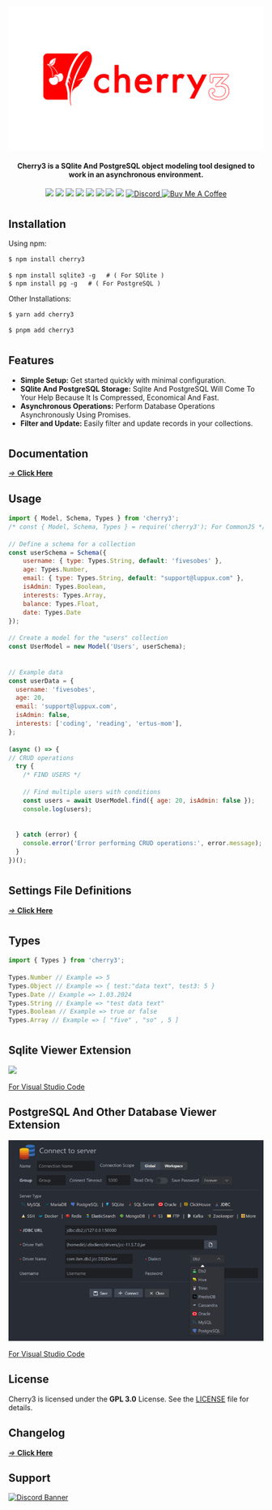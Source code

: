 <br/>
<img src="./assets/package-logo.png">
<h4 align="center">Cherry3 is a SQlite And PostgreSQL object modeling tool designed to work in an asynchronous environment.</h6>
<p align="center">
<img src="https://img.shields.io/npm/v/cherry3?style=for-the-badge&logo=npm&logoColor=red">
<img src="https://img.shields.io/github/repo-size/Bes-js/cherry3?style=for-the-badge&logo=github&logoColor=white"> 
<img src="https://img.shields.io/npm/l/cherry3?style=for-the-badge">
<img src="https://img.shields.io/npm/unpacked-size/cherry3?style=for-the-badge"> 
<img src="https://img.shields.io/npm/dt/cherry3?style=for-the-badge&logoColor=blue"> 
<img src="https://img.shields.io/github/package-json/dependency-version/Bes-js/cherry3/sequelize?style=for-the-badge">
<img src="https://img.shields.io/npm/v/sqlite3?style=for-the-badge&logo=sqlite&logoColor=blue&label=SQlite3">
<img src="https://img.shields.io/npm/v/pg?style=for-the-badge&logo=postgresql&logoColor=white&label=PostgreSQL">
<a href="https://discord.gg/luppux" target="_blank"> 
<img alt="Discord" src="https://img.shields.io/badge/Support-Click%20here-7289d9?style=for-the-badge&logo=discord"> 
</a>
<a href="https://www.buymeacoffee.com/beykant" target="_blank">
<img src="https://cdn.buymeacoffee.com/buttons/v2/default-yellow.png" width="120px" height="30px" alt="Buy Me A Coffee">
</a>
</p>

#
## Installation

Using npm:
```shell
$ npm install cherry3

$ npm install sqlite3 -g   # ( For SQlite )
$ npm install pg -g   # ( For PostgreSQL )
```

Other Installations:

```bash
$ yarn add cherry3
```

```bash
$ pnpm add cherry3
```

#
## Features

* **Simple Setup:** Get started quickly with minimal configuration.
* **SQlite And PostgreSQL Storage:** Sqlite And PostgreSQL Will Come To Your Help Because It Is Compressed, Economical And Fast.
* **Asynchronous Operations:** Perform Database Operations Asynchronously Using Promises.
* **Filter and Update:** Easily filter and update records in your collections.
#
## Documentation
[*=>* **Click Here**](https://fivesobes.gitbook.io/cherry3/)
## Usage
```js
import { Model, Schema, Types } from 'cherry3';
/* const { Model, Schema, Types } = require('cherry3'); For CommonJS */

// Define a schema for a collection
const userSchema = Schema({
    username: { type: Types.String, default: 'fivesobes' },
    age: Types.Number,
    email: { type: Types.String, default: "support@luppux.com" },
    isAdmin: Types.Boolean,
    interests: Types.Array,
    balance: Types.Float,
    date: Types.Date
});

// Create a model for the "users" collection
const UserModel = new Model('Users', userSchema);


// Example data
const userData = {
  username: 'fivesobes',
  age: 20,
  email: 'support@luppux.com',
  isAdmin: false,
  interests: ['coding', 'reading', 'ertus-mom'],
};

(async () => {
// CRUD operations
  try {
    /* FIND USERS */

    // Find multiple users with conditions
    const users = await UserModel.find({ age: 20, isAdmin: false });
    console.log(users);


  } catch (error) {
    console.error('Error performing CRUD operations:', error.message);
  }
})();
```
#
## Settings File Definitions
[*=>* **Click Here**](https://fivesobes.gitbook.io/cherry3/sql-config-file)
#
## Types
```js
import { Types } from 'cherry3';

Types.Number // Example => 5
Types.Object // Example => { test:"data text", test3: 5 } 
Types.Date // Example => 1.03.2024
Types.String // Example => "test data text"
Types.Boolean // Example => true or false
Types.Array // Example => [ "five" , "so" , 5 ]
```
#
## Sqlite Viewer Extension
<a href="https://marketplace.visualstudio.com/items?itemName=yy0931.vscode-sqlite3-editor"> <img src="https://raw.githubusercontent.com/yy0931/sqlite3-editor/main/demo.gif"> </a>

[For Visual Studio Code](https://marketplace.visualstudio.com/items?itemName=yy0931.vscode-sqlite3-editor)

## PostgreSQL And Other Database Viewer Extension
<a href="https://marketplace.visualstudio.com/items?itemName=cweijan.dbclient-jdbc"> <img src="https://raw.githubusercontent.com/database-client/jdbc-adapter-server/6b5f8d157567ee38619a2ece6afc914a297f6a35/image/README/1702302967898.png"> </a>

[For Visual Studio Code](https://marketplace.visualstudio.com/items?itemName=cweijan.dbclient-jdbc)

## License

Cherry3 is licensed under the **GPL 3.0** License. See the [LICENSE](./LICENSE.md) file for details.

## Changelog

[*=>* **Click Here**](./CHANGELOG.md)

## Support

[![Discord Banner](https://api.weblutions.com/discord/invite/luppux/)](https://discord.gg/luppux)
